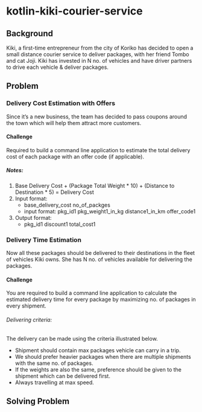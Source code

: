 # kotlin-kiki-courier-service

## Background

Kiki, a first-time entrepreneur from the city of Koriko has decided to open a small distance courier service to deliver packages, with her friend Tombo and cat Joji.
Kiki has invested in N no. of vehicles and have driver partners to drive each vehicle & deliver packages.

## Problem
### Delivery Cost Estimation with Offers
Since it’s a new business, the team has decided to pass coupons around the town which will help them attract more customers.

#### Challenge
Required to build a command line application to estimate the total delivery cost of each package with an offer code (if applicable).

##### Notes:
  1. Base Delivery Cost + (Package Total Weight * 10) + (Distance to Destination * 5) = Delivery Cost
  2. Input format:
       * base_delivery_cost no_of_packges
       * input format: pkg_id1 pkg_weight1_in_kg distance1_in_km offer_code1
  3. Output format:
       * pkg_id1 discount1 total_cost1


### Delivery Time Estimation
Now all these packages should be delivered to their destinations in the fleet of vehicles Kiki owns. She has N no. of vehicles available for delivering the packages.

#### Challenge
You are required to build a command line application to calculate the estimated delivery time for every package by maximizing no. of packages in every shipment.

###### Delivering criteria:
The delivery can be made using the criteria illustrated below.
* Shipment should contain max packages vehicle can carry in a trip.
* We should prefer heavier packages when there are multiple shipments with the same no. of packages.
* If the weights are also the same, preference should be given to the shipment which can be delivered first.
* Always travelling at max speed.


## Solving Problem

